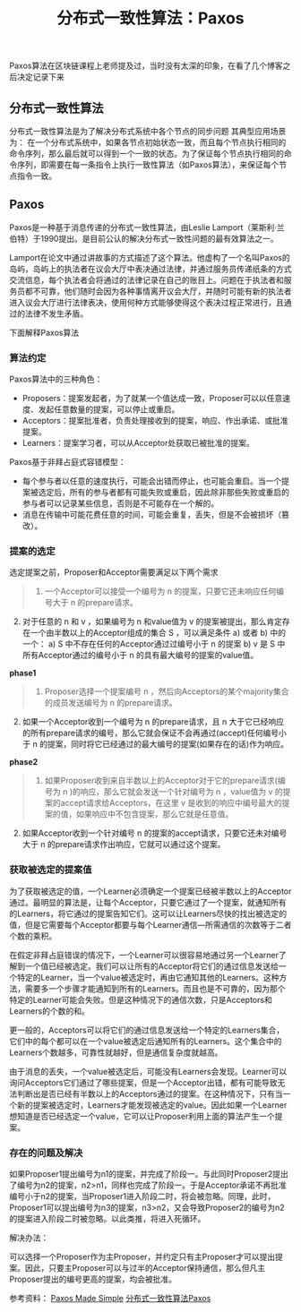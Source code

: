 ﻿---
layout: post
title: 分布式一致性算法：Paxos
category: distributed system
description: consensus protocol 
published: true
---

Paxos算法在区块链课程上老师提及过，当时没有太深的印象，在看了几个博客之后决定记录下来

## 分布式一致性算法
分布式一致性算法是为了解决分布式系统中各个节点的同步问题
其典型应用场景为：
在一个分布式系统中，如果各节点初始状态一致，而且每个节点执行相同的命令序列，那么最后就可以得到一个一致的状态。为了保证每个节点执行相同的命令序列，即需要在每一条指令上执行一致性算法（如Paxos算法），来保证每个节点指令一致。

## Paxos
Paxos是一种基于消息传递的分布式一致性算法，由Leslie Lamport（莱斯利·兰伯特）于1990提出。是目前公认的解决分布式一致性问题的最有效算法之一。

Lamport在论文中通过讲故事的方式描述了这个算法。他虚构了一个名叫Paxos的岛屿，岛屿上的执法者在议会大厅中表决通过法律，并通过服务员传递纸条的方式交流信息，每个执法者会将通过的法律记录在自己的账目上。问题在于执法者和服务员都不可靠，他们随时会因为各种事情离开议会大厅，并随时可能有新的执法者进入议会大厅进行法律表决，使用何种方式能够使得这个表决过程正常进行，且通过的法律不发生矛盾。

下面解释Paxos算法

### 算法约定
Paxos算法中的三种角色：

- Proposers：提案发起者，为了就某一个值达成一致，Proposer可以以任意速度、发起任意数量的提案，可以停止或重启。
- Acceptors：提案批准者，负责处理接收到的提案，响应、作出承诺、或批准提案。
- Learners：提案学习者，可以从Acceptor处获取已被批准的提案。

Paxos基于非拜占庭式容错模型：

- 每个参与者以任意的速度执行，可能会出错而停止，也可能会重启。当一个提案被选定后，所有的参与者都有可能失败或重启，因此除非那些失败或重启的参与者可以记录某些信息，否则是不可能存在一个解的。
- 消息在传输中可能花费任意的时间，可能会重复，丢失，但是不会被损坏（篡改）。

### 提案的选定
选定提案之前，Proposer和Acceptor需要满足以下两个需求
>1. 一个Acceptor可以接受一个编号为 n 的提案，只要它还未响应任何编号大于 n 的prepare请求。
2. 对于任意的 n 和 v ，如果编号为 n 和value值为 v 的提案被提出，那么肯定存在一个由半数以上的Acceptor组成的集合 S ，可以满足条件 a) 或者 b) 中的一个：
 a) S 中不存在任何的Acceptor通过过编号小于 n 的提案
 b) v 是 S 中所有Acceptor通过的编号小于 n 的具有最大编号的提案的value值。

**phase1**
>1. Proposer选择一个提案编号 n ，然后向Acceptors的某个majority集合的成员发送编号为 n 的prepare请求。
2. 如果一个Acceptor收到一个编号为 n 的prepare请求，且 n 大于它已经响应的所有prepare请求的编号，那么它就会保证不会再通过(accept)任何编号小于 n 的提案，同时将它已经通过的最大编号的提案(如果存在的话)作为响应。 

**phase2**
>1. 如果Proposer收到来自半数以上的Acceptor对于它的prepare请求(编号为 n )的响应，那么它就会发送一个针对编号为 n ，value值为 v 的提案的accept请求给Acceptors，在这里 v 是收到的响应中编号最大的提案的值，如果响应中不包含提案，那么它就是任意值。
2. 如果Acceptor收到一个针对编号 n 的提案的accept请求，只要它还未对编号大于 n 的prepare请求作出响应，它就可以通过这个提案。

### 获取被选定的提案值
为了获取被选定的值，一个Learner必须确定一个提案已经被半数以上的Acceptor通过。最明显的算法是，让每个Acceptor，只要它通过了一个提案，就通知所有的Learners，将它通过的提案告知它们。这可以让Learners尽快的找出被选定的值，但是它需要每个Acceptor都要与每个Learner通信—所需通信的次数等于二者个数的乘积。

在假定非拜占庭错误的情况下，一个Learner可以很容易地通过另一个Learner了解到一个值已经被选定。我们可以让所有的Acceptor将它们的通过信息发送给一个特定的Learner，当一个value被选定时，再由它通知其他的Learners。这种方法，需要多一个步骤才能通知到所有的Learners。而且也是不可靠的，因为那个特定的Learner可能会失败。但是这种情况下的通信次数，只是Acceptors和Learners的个数的和。

更一般的，Acceptors可以将它们的通过信息发送给一个特定的Learners集合，它们中的每个都可以在一个value被选定后通知所有的Learners。这个集合中的Learners个数越多，可靠性就越好，但是通信复杂度就越高。

由于消息的丢失，一个value被选定后，可能没有Learners会发现。Learner可以询问Acceptors它们通过了哪些提案，但是一个Acceptor出错，都有可能导致无法判断出是否已经有半数以上的Acceptors通过的提案。在这种情况下，只有当一个新的提案被选定时，Learners才能发现被选定的value。因此如果一个Learner想知道是否已经选定一个value，它可以让Proposer利用上面的算法产生一个提案。

### 存在的问题及解决
如果Proposer1提出编号为n1的提案，并完成了阶段一。与此同时Proposer2提出了编号为n2的提案，n2>n1，同样也完成了阶段一。于是Acceptor承诺不再批准编号小于n2的提案，当Proposer1进入阶段二时，将会被忽略。同理，此时，Proposer1可以提出编号为n3的提案，n3>n2，又会导致Proposer2的编号为n2的提案进入阶段二时被忽略。以此类推，将进入死循环。
    
解决办法：
 
 可以选择一个Proposer作为主Proposer，并约定只有主Proposer才可以提出提案。因此，只要主Proposer可以与过半的Acceptor保持通信，那么但凡主Proposer提出的编号更高的提案，均会被批准。
 

参考资料：
[Paxos Made Simple](https://github.com/oldratlee/translations/tree/master/paxos-made-simple#id48)
[分布式一致性算法Paxos](http://blog.51cto.com/11821908/2058996)




